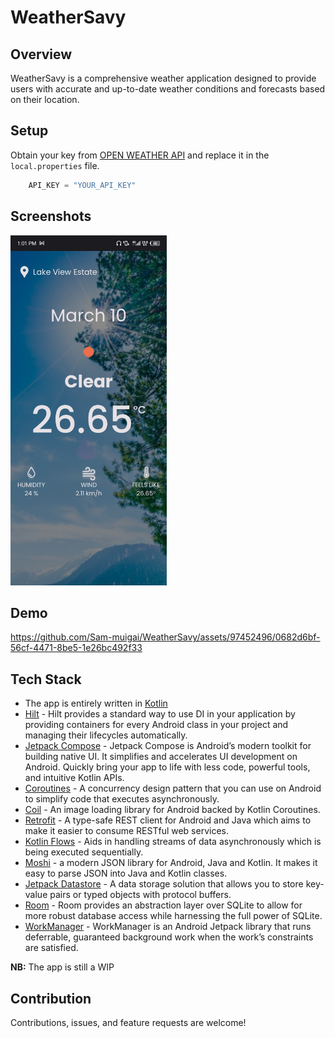 # WeatherSavy

## Overview

WeatherSavy is a comprehensive weather application designed to provide users with accurate and up-to-date weather conditions and forecasts based on their location.

## Setup
Obtain your key from [OPEN WEATHER API](https://openweathermap.org/api) and replace it in the `local.properties` file.

```groovy
    API_KEY = "YOUR_API_KEY"
```

## Screenshots

<img src="screenshots/home_screen.jpg" width="250" alt="Loading Screen">

## Demo

https://github.com/Sam-muigai/WeatherSavy/assets/97452496/0682d6bf-56cf-4471-8be5-1e26bc492f33
  
## Tech Stack
- The app is entirely written in [Kotlin](https://kotlinlang.org/)
- [Hilt](https://developer.android.com/training/dependency-injection/hilt-android) - Hilt provides a standard way to use DI in your application by providing containers for every Android class in your project and managing their lifecycles automatically.
- [Jetpack Compose](https://developer.android.com/jetpack/compose) - Jetpack Compose is Android’s modern toolkit for building native UI. It simplifies and accelerates UI development on Android. Quickly bring your app to life with less code, powerful tools, and intuitive Kotlin APIs.
- [Coroutines](https://kotlinlang.org/docs/coroutines-overview.html) - A concurrency design pattern that you can use on Android to simplify code that executes asynchronously.
- [Coil](https://coil-kt.github.io/coil/) - An image loading library for Android backed by Kotlin Coroutines.
- [Retrofit](https://square.github.io/retrofit/) - A type-safe REST client for Android and Java which aims to make it easier to consume RESTful web services.
- [Kotlin Flows](https://developer.android.com/kotlin/flow) - Aids in handling streams of data asynchronously which is being executed sequentially.
- [Moshi](https://github.com/square/moshi) - a modern JSON library for Android, Java and Kotlin. It makes it easy to parse JSON into Java and Kotlin classes.
- [Jetpack Datastore](https://developer.android.com/topic/libraries/architecture/datastore) -  A data storage solution that allows you to store key-value pairs or typed objects with protocol buffers.
- [Room](https://developer.android.com/training/data-storage/room) - Room provides an abstraction layer over SQLite to allow for more robust database access while harnessing the full power of SQLite.
- [WorkManager](https://developer.android.com/topic/libraries/architecture/workmanager) - WorkManager is an Android Jetpack library that runs deferrable, guaranteed background work when the work’s constraints are satisfied.
  
<b>NB:</b> The app is still a WIP

##  Contribution
Contributions, issues, and feature requests are welcome!
